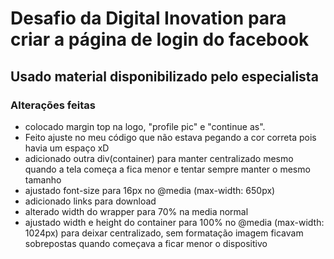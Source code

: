 # Desafio da Digital Inovation para criar a página de login do facebook

## Usado material disponibilizado pelo especialista

### Alterações feitas

- colocado margin top na logo, "profile pic" e "continue as".
- Feito ajuste no meu código que não estava pegando a cor correta pois havia um espaço xD
- adicionado outra div(container) para manter centralizado mesmo quando a tela começa a fica menor e tentar sempre manter o mesmo tamanho
- ajustado font-size para 16px no @media (max-width: 650px)
- adicionado links para download
- alterado width do wrapper para 70% na media normal
- ajustado width e height do container para 100% no @media (max-width: 1024px) para deixar centralizado, sem formatação imagem ficavam sobrepostas quando começava a ficar menor o dispositivo